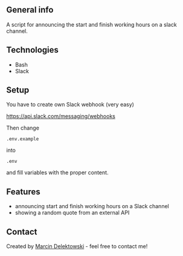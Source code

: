 ## General info
A script for announcing the start and finish working hours on a slack channel.

## Technologies
* Bash
* Slack

## Setup
You have to create own Slack webhook (very easy)

https://api.slack.com/messaging/webhooks

Then change 

```.env.example```

into 

```.env```

and fill variables with the proper content.


## Features
* announcing start and finish working hours on a Slack channel
* showing a random quote from an external API

## Contact
Created by [Marcin Delektowski](mailto:marcin.delektowski@gmail.com) - feel free to contact me!
